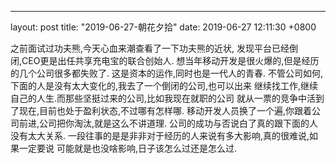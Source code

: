 ---
layout: post
title:  "2019-06-27-朝花夕拾"
date:   2019-06-27 12:11:30 +0800

之前面试过功夫熊,今天心血来潮查看了一下功夫熊的近状,
发现平台已经倒闭,CEO更是出任共享充电宝的联合创始人.
想当年移动开发是很火爆的,但是经历的几个公司很多都失败了.
这是资本的运作,同时也是一代人的青春.
不管公司如何,下面的人是没有太大变化的,我去了一个倒闭的公司,也可以出来
继续找工作,继续自己的人生.而那些坚挺过来的公司,比如我现在就职的公司
就从一票的竞争中活到了现在,目前也处于盈利状态,不过哪有怎样哪.
移动开发人员换了一个遍,你跟着公司前进,公司把你淘汰,就是这么不讲道理.
公司的成功与否说白了真的跟下面的人没有太大关系.
一段往事的是是非非对于经历的人来说有多大影响,真的很难说,如果一定要说
可能就是也没啥影响,日子该怎么过还是怎么过.

